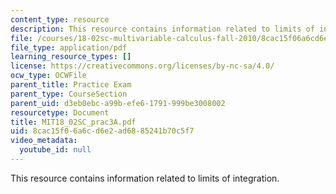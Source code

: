 ```yaml
---
content_type: resource
description: This resource contains information related to limits of integration.
file: /courses/18-02sc-multivariable-calculus-fall-2010/8cac15f06a6cd6e2ad6885241b70c5f7_MIT18_02SC_prac3A.pdf
file_type: application/pdf
learning_resource_types: []
license: https://creativecommons.org/licenses/by-nc-sa/4.0/
ocw_type: OCWFile
parent_title: Practice Exam
parent_type: CourseSection
parent_uid: d3eb0ebc-a99b-efe6-1791-999be3008002
resourcetype: Document
title: MIT18_02SC_prac3A.pdf
uid: 8cac15f0-6a6c-d6e2-ad68-85241b70c5f7
video_metadata:
  youtube_id: null
---
```

This resource contains information related to limits of integration.